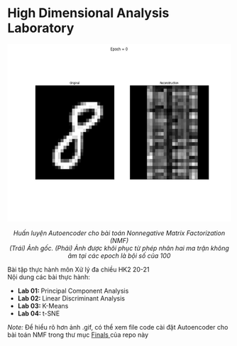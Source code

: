 # High Dimensional Analysis Laboratory
<p align="center"> <img src="animation.gif" width=600 height=400> </p>
<p align="center">
  <i> Huấn luyện Autoencoder cho bài toán Nonnegative Matrix Factorization (NMF) </i> </br>
  <i> (Trái) Ảnh gốc. (Phải) Ảnh được khôi phục từ phép nhân hai ma trận không âm tại các epoch là bội số của 100 </i>
</p>
Bài tập thực hành môn Xử lý đa chiều HK2 20-21 </br>
Nội dung các bài thực hành:
<ul>
  <li> <b> Lab 01: </b> Principal Component Analysis </li>
  <li> <b> Lab 02: </b> Linear Discriminant Analysis </li>
  <li> <b> Lab 03: </b> K-Means </li>
  <li> <b> Lab 04: </b> t-SNE </li>
</ul>
<i> Note: </i> Để hiểu rõ hơn ảnh .gif, có thể xem file code cài đặt Autoencoder cho bài toán NMF trong thư mục <a href = https://github.com/PhuThanh-Nguyen/High-Dimensional-Analysis-Coursework/tree/main/Finals> Finals </a> của repo này
